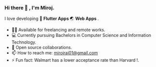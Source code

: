 ### Hi there 👋 , I'm Miroj.


I love developing 📱 <b>Flutter Apps </b>  🌏 <b> Web Apps </b>.

- 🧑‍💻 Available for freelancing and remote works.
- 💻 Currently pursuing Bachelors in Computer Science and Information Technology.
- 🤝 Open source collaborations.
- 📫 How to reach me: mirojrai01@gmail.com
- ⚡ Fun fact: Walmart has a lower acceptance rate than Harvard !.

